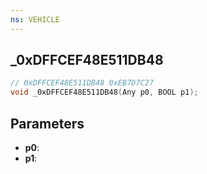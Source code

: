 ```yaml
---
ns: VEHICLE
---
```

## _0xDFFCEF48E511DB48

```c
// 0xDFFCEF48E511DB48 0xEB7D7C27
void _0xDFFCEF48E511DB48(Any p0, BOOL p1);
```


## Parameters
* **p0**: 
* **p1**: 

